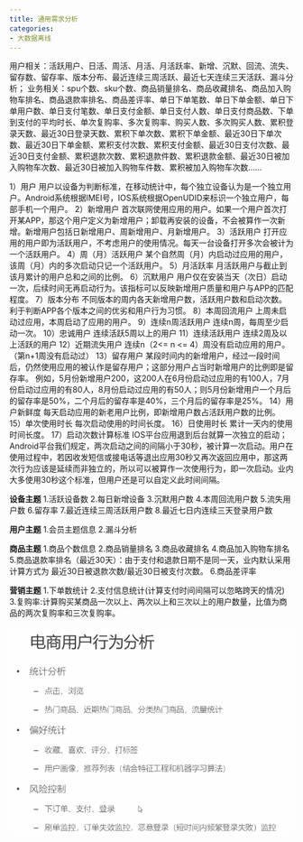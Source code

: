 ```yaml
---
title: 通用需求分析
categories:
- 大数据离线
---
```

用户相关：活跃用户、日活、周活、月活、月活跃率、新增、沉默、回流、流失、留存数、留存率、版本分布、最近连续三周活跃、最近七天连续三天活跃、漏斗分析；
业务相关：spu个数、sku个数、商品销量排名、商品收藏排名、商品加入购物车排名、商品退款率排名、商品差评率、单日下单笔数、单日下单金额、单日下单用户数、单日支付笔数、单日支付金额、单日支付人数、单日支付商品数、下单到支付的平均时长、单次复购率、多次复购率、购买人数、多次购买人数、累积登录天数、最近30日登录天数、累积下单次数、累积下单金额、最近30日下单次数、最近30日下单金额、累积支付次数、累积支付金额、最近30日支付次数、最近30日支付金额、累积退款次数、累积退款件数、累积退款金额、最近30日被加入购物车次数、最近30日被加入购物车件数、累积被加入购物车次数……


1）用户
用户以设备为判断标准，在移动统计中，每个独立设备认为是一个独立用户。Android系统根据IMEI号，IOS系统根据OpenUDID来标识一个独立用户，每部手机一个用户。
2）新增用户
首次联网使用应用的用户。如果一个用户首次打开某APP，那这个用户定义为新增用户；卸载再安装的设备，不会被算作一次新增。新增用户包括日新增用户、周新增用户、月新增用户。
3）活跃用户
打开应用的用户即为活跃用户，不考虑用户的使用情况。每天一台设备打开多次会被计为一个活跃用户。
4）周（月）活跃用户
某个自然周（月）内启动过应用的用户，该周（月）内的多次启动只记一个活跃用户。
5）月活跃率
月活跃用户与截止到该月累计的用户总和之间的比例。
6）沉默用户
用户仅在安装当天（次日）启动一次，后续时间无再启动行为。该指标可以反映新增用户质量和用户与APP的匹配程度。
7）版本分布
不同版本的周内各天新增用户数，活跃用户数和启动次数。利于判断APP各个版本之间的优劣和用户行为习惯。
8）本周回流用户
上周未启动过应用，本周启动了应用的用户。
9）连续n周活跃用户
连续n周，每周至少启动一次。
10）忠诚用户
连续活跃5周以上的用户
11）连续活跃用户
连续2周及以上活跃的用户
12）近期流失用户
连续n（2<= n <= 4）周没有启动应用的用户。（第n+1周没有启动过）
13）留存用户
某段时间内的新增用户，经过一段时间后，仍然使用应用的被认作是留存用户；这部分用户占当时新增用户的比例即是留存率。
例如，5月份新增用户200，这200人在6月份启动过应用的有100人，7月份启动过应用的有80人，8月份启动过应用的有50人；则5月份新增用户一个月后的留存率是50%，二个月后的留存率是40%，三个月后的留存率是25%。
14）用户新鲜度
每天启动应用的新老用户比例，即新增用户数占活跃用户数的比例。
15）单次使用时长
每次启动使用的时间长度。
16）日使用时长
累计一天内的使用时间长度。
17）启动次数计算标准
IOS平台应用退到后台就算一次独立的启动；Android平台我们规定，两次启动之间的间隔小于30秒，被计算一次启动。用户在使用过程中，若因收发短信或接电话等退出应用30秒又再次返回应用中，那这两次行为应该是延续而非独立的，所以可以被算作一次使用行为，即一次启动。业内大多使用30秒这个标准，但用户还是可以自定义此时间间隔。

**设备主题**
1.活跃设备数
2.每日新增设备
3.沉默用户数
4.本周回流用户数
5.流失用户数
6.留存率
7.最近连续三周活跃用户数
8.最近七日内连续三天登录用户数

**用户主题**
1.会员主题信息
2.漏斗分析

**商品主题**
1.商品个数信息
2.商品销量排名
3.商品收藏排名
4.商品加入购物车排名
5.商品退款率排名（最近30天）：由于支付和退款日期不是同一天，业内默认采用计算方式为  最近30日被退款次数/最近30日被支付次数。
6.商品差评率

**营销主题**
1.下单数统计
2.支付信息统计(计算支付时间间隔可以忽略跨天的情况)
3.复购率:计算购买某商品一次以上、两次以上和三次以上的用户数量，比值为商品的两次复购率和三次复购率。



![image.png](通用需求分析.assets\894c3a58455a4811b95df5f99175279a.png)
